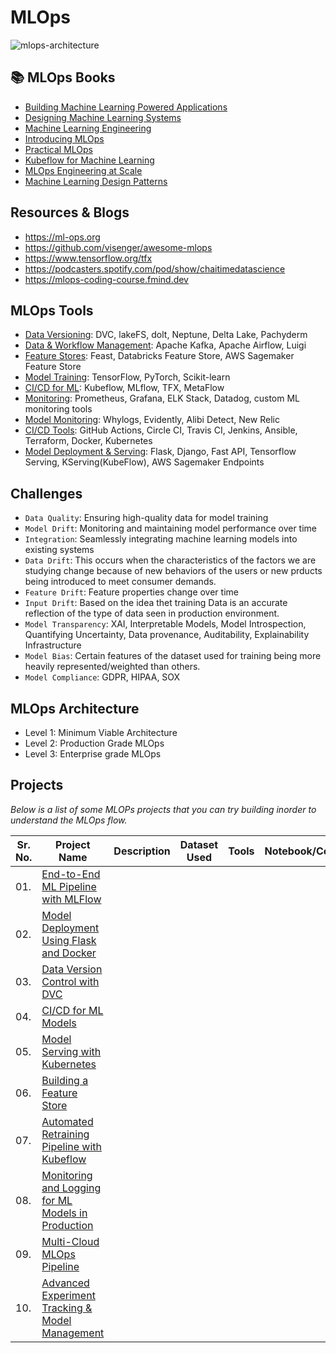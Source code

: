 # MLOps 

![mlops-architecture](https://cloud.google.com/static/architecture/images/mlops-continuous-delivery-and-automation-pipelines-in-machine-learning-4-ml-automation-ci-cd.svg)

## 📚 MLOps Books

- [Building Machine Learning Powered Applications]()
- [Designing Machine Learning Systems]() 
- [Machine Learning Engineering]()
- [Introducing MLOps]()
- [Practical MLOps]()
- [Kubeflow for Machine Learning]()
- [MLOps Engineering at Scale]()
- [Machine Learning Design Patterns]()

## Resources & Blogs

- https://ml-ops.org
- https://github.com/visenger/awesome-mlops
- https://www.tensorflow.org/tfx
- https://podcasters.spotify.com/pod/show/chaitimedatascience
- https://mlops-coding-course.fmind.dev


## MLOps Tools

- [Data Versioning](): DVC, lakeFS, dolt, Neptune, Delta Lake, Pachyderm 
- [Data & Workflow Management](): Apache Kafka, Apache Airflow, Luigi
- [Feature Stores](): Feast, Databricks Feature Store, AWS Sagemaker Feature Store
- [Model Training](): TensorFlow, PyTorch, Scikit-learn
- [CI/CD for ML](): Kubeflow, MLflow, TFX, MetaFlow
- [Monitoring](): Prometheus, Grafana, ELK Stack, Datadog, custom ML monitoring tools
- [Model Monitoring](): Whylogs, Evidently, Alibi Detect, New Relic
- [CI/CD Tools](): GitHub Actions, Circle CI, Travis CI, Jenkins, Ansible, Terraform, Docker, Kubernetes
- [Model Deployment & Serving](): Flask, Django, Fast API, Tensorflow Serving, KServing(KubeFlow), AWS Sagemaker Endpoints



## Challenges

- `Data Quality`: Ensuring high-quality data for model training
- `Model Drift`: Monitoring and maintaining model performance over time
- `Integration`: Seamlessly integrating machine learning models into existing systems
- `Data Drift`: This occurs when the characteristics of the factors we are studying change because of new behaviors of the users or new prducts being introduced to meet consumer demands.
- `Feature Drift`: Feature properties change over time
- `Input Drift`: Based on the idea thet training Data is an accurate reflection of the type of data seen in production environment.
- `Model Transparency`: XAI, Interpretable Models, Model Introspection, Quantifying Uncertainty, Data provenance, Auditability, Explainability Infrastructure
- `Model Bias`: Certain features of the dataset used for training being more heavily represented/weighted than others.
- `Model Compliance`: GDPR, HIPAA, SOX

## MLOps Architecture

- Level 1: Minimum Viable Architecture
- Level 2: Production Grade MLOps
- Level 3: Enterprise grade MLOps

## Projects

*Below is a list of some MLOPs projects that you can try building inorder to understand the MLOps flow.*

| Sr. No. | Project Name | Description | Dataset Used | Tools | Notebook/Code | Blog |
| -------|--------------|---------------|-------------|----------------| ----| ----|
| 01. | [End-to-End ML Pipeline with MLFlow]() |
| 02. | [Model Deployment Using Flask and Docker]() |
| 03. | [Data Version Control with DVC]() |
| 04. | [CI/CD for ML Models]() |
| 05. | [Model Serving with Kubernetes]() |
| 06. | [Building a Feature Store]() |
| 07. | [Automated Retraining Pipeline with Kubeflow]() |
| 08. | [Monitoring and Logging for ML Models in Production]() |
| 09. | [Multi-Cloud MLOps Pipeline]() |
| 10. | [Advanced Experiment Tracking & Model Management]() |
